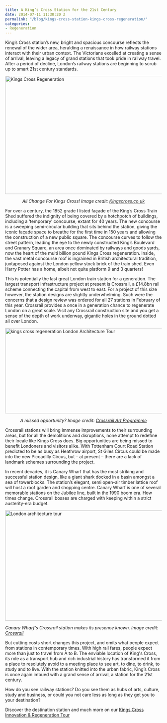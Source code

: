 ```yaml
---
title: A King’s Cross Station for the 21st Century
date: 2014-07-11 11:30:20 Z
permalink: "/blog/kings-cross-station-kings-cross-regeneration/"
categories:
- Regeneration
---
```


King’s Cross station’s new, bright and spacious concourse reflects the renewal of the wider area, heralding a renaissance in how railway stations interact with their urban context. The Victorians excelled at creating a sense of arrival, leaving a legacy of grand stations that took pride in railway travel. After a period of decline, London’s railway stations are beginning to scrub up to smart 21st century standards.

[<img class="aligncenter wp-image-15164 size-full" src="/wp-content/uploads/2014/07/image_2916_1200_800.jpg" alt="Kings Cross Regeneration" width="569" height="379" />](/wp-content/uploads/2014/07/image_2916_1200_800.jpg)

<p style="text-align: center">
  <em>All Change For Kings Cross! Image credit: <a href="http://www.kingscross.co.uk/press-release-2011-09-27" target="_blank">Kingscross.co.uk</a></em>
</p>

<p style="text-align: left">
  For over a century, the 1852 grade I listed façade of the King’s Cross Train Shed suffered the indignity of being covered by a hotchpotch of buildings, including a ‘temporary’ concourse, extant for 40 years. The new concourse is a sweeping semi-circular building that sits behind the station, giving the iconic façade space to breathe for the first time in 150 years and allowing the construction of a new public square. The concourse curves to follow the street pattern, leading the eye to the newly constructed King’s Boulevard and Granary Square, an area once dominated by railways and goods yards, now the heart of the multi billion pound Kings Cross regeneration. Inside, the vast metal concourse roof is ingrained in British architectural tradition, juxtaposed against the London yellow stock brick of the train shed. Even Harry Potter has a home, albeit not quite platform 9 and 3 quarters!
</p>

<p style="text-align: left">
  This is potentially the last great London train station for a generation. The largest transport infrastructure project at present is Crossrail, a £14.8bn rail scheme connecting the capital from west to east. For a project of this size however, the station designs are slightly underwhelming. Such were the concerns that a design review was ordered for all 27 stations in February of this year. Crossrail provides a once in a generation chance to regenerate London on a great scale. Visit any Crossrail construction site and you get a sense of the depth of work underway, gigantic holes in the ground dotted all over London.
</p>

[<img class="aligncenter wp-image-15155 size-full" src="/wp-content/uploads/2014/07/13818_tottenham_court_road_station-architects_impression_of_over-site_develoment.jpg" alt="kings cross regeneration London Architecture Tour" width="569" height="274" />](/wp-content/uploads/2014/07/13818_tottenham_court_road_station-architects_impression_of_over-site_develoment.jpg)

<p style="text-align: center">
  <em>A missed opportunity? Image credit: <a href="http://www.crossrailart.co.uk/image-library/tottenham-court-road" target="_blank">Crossrail Art Programme</a></em>
</p>

<p style="text-align: left">
  Crossrail stations will bring immense improvements to their surrounding areas, but for all the demolitions and disruptions, none attempt to redefine their locale like Kings Cross does. Big opportunities are being missed to benefit Londoners and visitors alike. With Tottenham Court Road Station predicted to be as busy as Heathrow airport, St Giles Circus could be made into the new Piccadilly Circus, but – at present – there are a lack of landmark schemes surrounding the project.
</p>

<p style="text-align: left">
  In recent decades, it is Canary Wharf that has the most striking and successful station design, like a giant shark docked in a basin amongst a sea of towerblocks. The station’s elegant, semi open-air timber lattice roof will host a roof garden and shopping centre. Canary Wharf is one of several memorable stations on the Jubilee line, built in the 1990 boom era. How times change. Crossrail bosses are charged with keeping within a strict austerity-era budget.
</p>

[<img class="aligncenter wp-image-15162 size-full" src="/wp-content/uploads/2014/07/canary-wharf-crossrail.jpg" alt="London architecture tour" width="569" height="354" />](/wp-content/uploads/2014/07/canary-wharf-crossrail.jpg)

<em>Canary Wharf's Crossrail station makes its presence known. Image credit: <a href="http://www.crossrail.co.uk/route/stations/canary-wharf/" target="_blank">Crossrail</a></em>


But cutting costs short changes this project, and omits what people expect from stations in contemporary times. With high rail fares, people expect more than just to travel from A to B. The enviable location of King's Cross, its role as a transport hub and rich industrial history has transformed it from a place to resolutely avoid to a meeting place to see art, to dine, to drink, to study and to live. With the station knitted into the urban fabric, King’s Cross is once again imbued with a grand sense of arrival, a station for the 21st century.

How do you see railway stations? Do you see them as hubs of arts, culture, study and business, or could you not care less as long as they get you to your destination?

Discover the destination station and much more on our [Kings Cross Innovation & Regeneration Tour](/london/educational-tours/kings-cross-regeneration/#kings-cross-innovation-and-regeneration)

